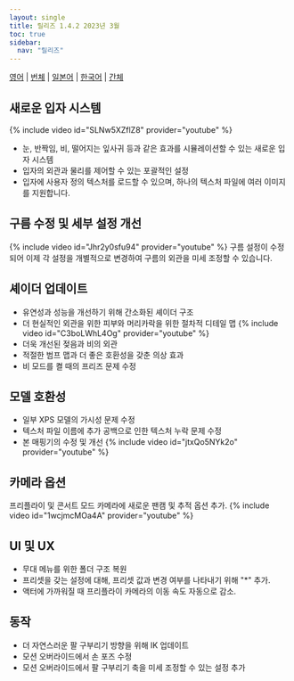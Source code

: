 ```yaml
---
layout: single
title: 릴리즈 1.4.2 2023년 3월
toc: true
sidebar:
  nav: "릴리즈"
---
```

[영어](/dancexr/releases/1.4.2) | [번체](/tw/dancexr/releases/1.4.2) | [일본어](/jp/dancexr/releases/1.4.2) | [한국어](/kr/dancexr/releases/1.4.2) | [간체](/zh/dancexr/releases/1.4.2)


## 새로운 입자 시스템
{% include video id="SLNw5XZflZ8" provider="youtube" %}
* 눈, 반짝임, 비, 떨어지는 잎사귀 등과 같은 효과를 시뮬레이션할 수 있는 새로운 입자 시스템
* 입자의 외관과 물리를 제어할 수 있는 포괄적인 설정
* 입자에 사용자 정의 텍스처를 로드할 수 있으며, 하나의 텍스처 파일에 여러 이미지를 지원합니다.

## 구름 수정 및 세부 설정 개선
{% include video id="Jhr2y0sfu94" provider="youtube" %}
구름 설정이 수정되어 이제 각 설정을 개별적으로 변경하여 구름의 외관을 미세 조정할 수 있습니다.

## 셰이더 업데이트
* 유연성과 성능을 개선하기 위해 간소화된 셰이더 구조
* 더 현실적인 외관을 위한 피부와 머리카락을 위한 절차적 디테일 맵
{% include video id="C3boLWhL4Og" provider="youtube" %}
* 더욱 개선된 젖음과 비의 외관
* 적절한 범프 맵과 더 좋은 호환성을 갖춘 의상 효과
* 비 모드를 켤 때의 프리즈 문제 수정

## 모델 호환성
* 일부 XPS 모델의 가시성 문제 수정
* 텍스처 파일 이름에 추가 공백으로 인한 텍스처 누락 문제 수정
* 본 매핑기의 수정 및 개선
{% include video id="jtxQo5NYk2o" provider="youtube" %}

## 카메라 옵션
프리플라이 및 콘서트 모드 카메라에 새로운 팬캠 및 추적 옵션 추가.
{% include video id="1wcjmcMOa4A" provider="youtube" %}

## UI 및 UX
* 무대 메뉴를 위한 폴더 구조 복원
* 프리셋을 갖는 설정에 대해, 프리셋 값과 변경 여부를 나타내기 위해 "*" 추가.
* 액터에 가까워질 때 프리플라이 카메라의 이동 속도 자동으로 감소.

## 동작
* 더 자연스러운 팔 구부리기 방향을 위해 IK 업데이트
* 모션 오버라이드에서 손 포즈 수정
* 모션 오버라이드에서 팔 구부리기 축을 미세 조정할 수 있는 설정 추가